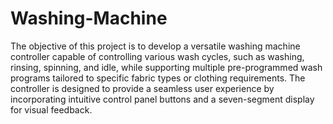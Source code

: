 # Washing-Machine
The objective of this project is to develop a versatile washing machine controller capable of controlling various wash cycles, such as washing, rinsing, spinning, and idle, while supporting multiple pre-programmed wash programs tailored to specific fabric types or clothing requirements. The controller is designed to provide a seamless user experience by incorporating intuitive control panel buttons and a seven-segment display for visual feedback.
